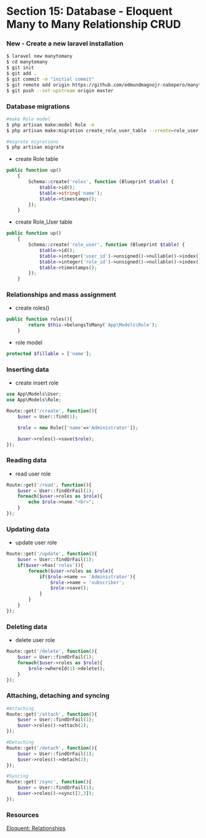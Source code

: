 # Section 15: Database - Eloquent Many to Many Relationship CRUD

### New - Create a new laravel installation
```bash
$ laravel new manytomany
$ cd manytomany
$ git init
$ git add .
$ git commit -m "initial commit"
$ git remote add origin https://github.com/edmundmagnojr-nabepero/manytomany.git
$ git push --set-upstream origin master
```

### Database migrations
```bash
#make Role model
$ php artisan make:model Role -m
$ php artisan make:migration create_role_user_table --create=role_user

#migrate migrations
$ php artisan migrate
```
+ create Role table
```php
public function up()
    {
        Schema::create('roles', function (Blueprint $table) {
            $table->id();
            $table->string('name');
            $table->timestamps();
        });
    }
```
+ create Role_User table
```php
public function up()
    {
        Schema::create('role_user', function (Blueprint $table) {
            $table->id();
            $table->integer('user_id')->unsigned()->nullable()->index();
            $table->integer('role_id')->unsigned()->nullable()->index();
            $table->timestamps();
        });
    }
```

### Relationships and mass assignment
+ create roles()
```php
public function roles(){
        return $this->belongsToMany('App\Models\Role');
    }
```
+ role model
```php
protected $fillable = ['name'];
```

### Inserting data
+ create insert role
```php
use App\Models\User;
use App\Models\Role;

Route::get('/create', function(){
    $user = User::find(1);

    $role = new Role(['name'=>'Administrator']);

    $user->roles()->save($role);
});
```

### Reading data
+ read user role
```php
Route::get('/read', function(){
    $user = User::findOrFail(1);
    foreach($user->roles as $role){
        echo $role->name."<br>";
    }
});
```

### Updating data
+ update user role
```php
Route::get('/update', function(){
    $user = User::findOrFail(1);
    if($user->has('roles')){
        foreach($user->roles as $role){
            if($role->name == 'Administrator'){
                $role->name = 'subscriber';
                $role->save();
            }
        }
    }
});
```

### Deleting data
+ delete user role
```php
Route::get('/delete', function(){
    $user = User::findOrFail(1);
    foreach($user->roles as $role){
        $role->whereId(1)->delete();
    }
});
```

### Attaching, detaching and syncing
```php
#Attaching
Route::get('/attach', function(){
    $user = User::findOrFail(1);
    $user->roles()->attach(2);
});

#Detaching
Route::get('/detach', function(){
    $user = User::findOrFail(1);
    $user->roles()->detach(2);
});

#Syncing
Route::get('/sync', function(){
    $user = User::findOrFail(1);
    $user->roles()->sync([2,3]);
});
```

### Resources
[Eloquent: Relationships](https://laravel.com/docs/5.2/eloquent-relationships)
